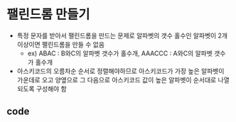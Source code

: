 # 팰린드롬 만들기
- 특정 문자를 받아서 팰린드롬을 만드는 문제로 알파벳의 갯수 홀수인 알파벳이 2개 이상이면 팰린드롬을 만들 수 없음
  - ex) ABAC : B와C의 알파벳 갯수가 홀수개, AAACCC : A와C의 알파벳 갯수가 홀수개
- 아스키코드의 오름차순 순서로 정렬해야하므로 아스키코드가 가장 높은 알파벳이 가운데로 오고 양옆으로 그 다음으로 아스키코드 값이 높은 알파벳이 순서대로 나열되도록 구성해야 함
## code
```cpp

```
